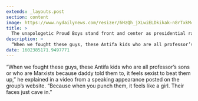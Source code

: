 ```yaml
--- 
extends: _layouts.post 
section: content 
image: https://www.nydailynews.com/resizer/6HzQh_jXLwiELDkikak-n8rTxkM=/1200x0/left/bottom/cloudfront-us-east-1.images.arcpublishing.com/tronc/W7LTDUXFQNBMNFAHEVNPPAITEU.jpg 
title: > 
  The unapologetic Proud Boys stand front and center as presidential race heads into final weeks 
description: > 
  “When we fought these guys, these Antifa kids who are all professor’s sons or who are Marxists because daddy told them to, it feels sexist to beat them up,” he explained in a video from a speaking appearance posted on the group’s website.“Because when you punch them, it feels like a girl.Their faces just cave in.” 
date: 1602385171.9497771 
--- 
```

“When we fought these guys, these Antifa kids who are all professor’s sons or who are Marxists because daddy told them to, it feels sexist to beat them up,” he explained in a video from a speaking appearance posted on the group’s website. “Because when you punch them, it feels like a girl. Their faces just cave in.”